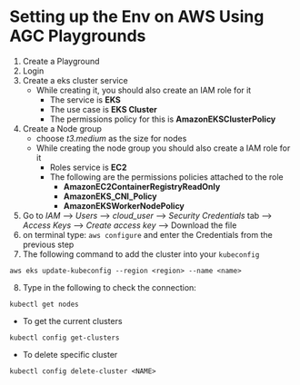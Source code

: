 Setting up the Env on AWS Using AGC Playgrounds
===============================================

1. Create a Playground
2. Login
3. Create a eks cluster service
   * While creating it, you should also create an IAM role for it
      * The service is **EKS**
      * The use case is **EKS Cluster**
      * The permissions policy for this is **AmazonEKSClusterPolicy**
4. Create a Node group
   * choose *t3.medium* as the size for nodes
   * While creating the node group you should also create a IAM role for it
      * Roles service is **EC2**
      * The following are the permissions policies attached to the role
         * **AmazonEC2ContainerRegistryReadOnly**
         * **AmazonEKS_CNI_Policy**
         * **AmazonEKSWorkerNodePolicy**
5. Go to *IAM* --> *Users* --> *cloud_user* --> *Security Credentials* tab --> *Access Keys* --> *Create access key* --> Download the file
6. on terminal type: `aws configure` and enter the Credentials from the previous step
7. The following command to add the cluster into your `kubeconfig`
```
aws eks update-kubeconfig --region <region> --name <name>
```
8. Type in the following to check the connection:
```
kubectl get nodes
```

- To get the current clusters
```
kubectl config get-clusters
```

- To delete specific cluster
```
kubectl config delete-cluster <NAME>
```
